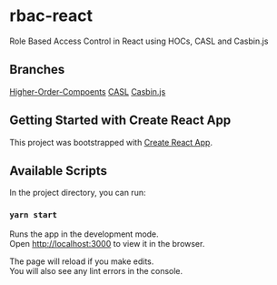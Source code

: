 # rbac-react
Role Based Access Control in React using HOCs, CASL and Casbin.js

## Branches
[Higher-Order-Compoents]()
[CASL]()
[Casbin.js]()

## Getting Started with Create React App

This project was bootstrapped with [Create React App](https://github.com/facebook/create-react-app).

## Available Scripts

In the project directory, you can run:

### `yarn start`

Runs the app in the development mode.\
Open [http://localhost:3000](http://localhost:3000) to view it in the browser.

The page will reload if you make edits.\
You will also see any lint errors in the console.


